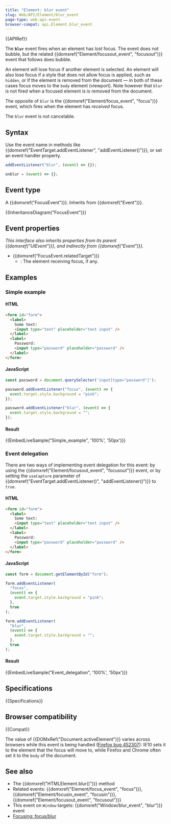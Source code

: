```yaml
---
title: "Element: blur event"
slug: Web/API/Element/blur_event
page-type: web-api-event
browser-compat: api.Element.blur_event
---
```


{{APIRef}}

The **`blur`** event fires when an element has lost focus. The event does not bubble, but the related {{domxref("Element/focusout_event", "focusout")}} event that follows does bubble.

An element will lose focus if another element is selected.
An element will also lose focus if a style that does not allow focus is applied, such as `hidden`, or if the element is removed from the document — in both of these cases focus moves to the `body` element (viewport).
Note however that `blur` is not fired when a focused element is is removed from the document.

<!-- Prior to FF110 elements did not lose focus if the style changed to hidden (say) -->

The opposite of `blur` is the {{domxref("Element/focus_event", "focus")}} event, which fires when the element has _received_ focus.

The `blur` event is not cancelable.

## Syntax

Use the event name in methods like {{domxref("EventTarget.addEventListener", "addEventListener()")}}, or set an event handler property.

```js
addEventListener("blur", (event) => {});

onblur = (event) => {};
```

## Event type

A {{domxref("FocusEvent")}}. Inherits from {{domxref("Event")}}.

{{InheritanceDiagram("FocusEvent")}}

## Event properties

_This interface also inherits properties from its parent {{domxref("UIEvent")}}, and indirectly from {{domxref("Event")}}._

- {{domxref("FocusEvent.relatedTarget")}}
  - : The element receiving focus, if any.

## Examples

### Simple example

#### HTML

```html
<form id="form">
  <label>
    Some text:
    <input type="text" placeholder="text input" />
  </label>
  <label>
    Password:
    <input type="password" placeholder="password" />
  </label>
</form>
```

#### JavaScript

```js
const password = document.querySelector('input[type="password"]');

password.addEventListener("focus", (event) => {
  event.target.style.background = "pink";
});

password.addEventListener("blur", (event) => {
  event.target.style.background = "";
});
```

#### Result

{{EmbedLiveSample("Simple_example", '100%', '50px')}}

### Event delegation

There are two ways of implementing event delegation for this event: by using the {{domxref("Element/focusout_event", "focusout")}} event, or by setting the `useCapture` parameter of {{domxref("EventTarget.addEventListener()", "addEventListener()")}} to `true`.

#### HTML

```html
<form id="form">
  <label>
    Some text:
    <input type="text" placeholder="text input" />
  </label>
  <label>
    Password:
    <input type="password" placeholder="password" />
  </label>
</form>
```

#### JavaScript

```js
const form = document.getElementById("form");

form.addEventListener(
  "focus",
  (event) => {
    event.target.style.background = "pink";
  },
  true
);

form.addEventListener(
  "blur",
  (event) => {
    event.target.style.background = "";
  },
  true
);
```

#### Result

{{EmbedLiveSample("Event_delegation", '100%', '50px')}}

## Specifications

{{Specifications}}

## Browser compatibility

{{Compat}}

The value of {{DOMxRef("Document.activeElement")}} varies across browsers while this event is being handled ([Firefox bug 452307](https://bugzil.la/452307)): IE10 sets it to the element that the focus will move to, while Firefox and Chrome often set it to the `body` of the document.

## See also

- The {{domxref("HTMLElement.blur()")}} method
- Related events: {{domxref("Element/focus_event", "focus")}}, {{domxref("Element/focusin_event", "focusin")}}, {{domxref("Element/focusout_event", "focusout")}}
- This event on `Window` targets: {{domxref("Window/blur_event", "blur")}} event
- [Focusing: focus/blur](https://javascript.info/focus-blur)
